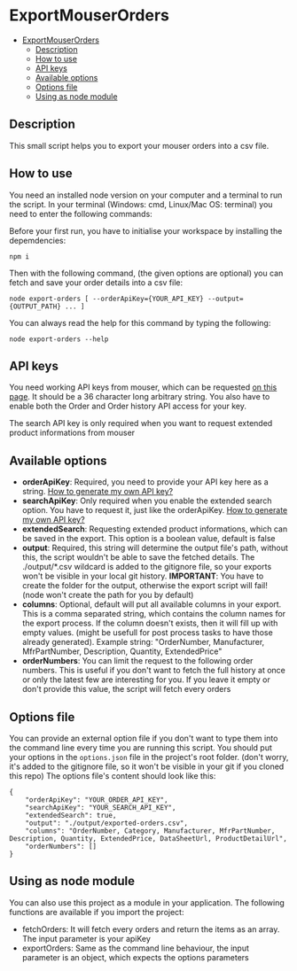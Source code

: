 # ExportMouserOrders

- [ExportMouserOrders](#exportmouserorders)
	- [Description](#description)
	- [How to use](#how-to-use)
	- [API keys](#api-keys)
	- [Available options](#available-options)
	- [Options file](#options-file)
	- [Using as node module](#using-as-node-module)

## Description

This small script helps you to export your mouser orders into a csv file.

## How to use

You need an installed node version on your computer and a terminal to run the script. In your terminal (Windows: cmd, Linux/Mac OS: terminal) you need to enter the following commands:

Before your first run, you have to initialise your workspace by installing the depemdencies:

```terminal
npm i
```

Then with the following command, (the given options are optional) you can fetch and save your order details into a csv file:

```terminal
node export-orders [ --orderApiKey={YOUR_API_KEY} --output={OUTPUT_PATH} ... ]
```

You can always read the help for this command by typing the following:

```
node export-orders --help
```

## API keys

You need working API keys from mouser, which can be requested [on this page](https://www.mouser.de/MyAccount/ManageApis). It should be a 36 character long arbitrary string. You also have to enable both the Order and Order history API access for your key.

The search API key is only required when you want to request extended product informations from mouser

## Available options

- __orderApiKey__: Required, you need to provide your API key here as a string. [How to generate my own API key?](#api-key)
- __searchApiKey__: Only required when you enable the extended search option. You have to request it, just like the orderApiKey. [How to generate my own API key?](#api-key)
- __extendedSearch__: Requesting extended product informations, which can be saved in the export. This option is a boolean value, default is false
- __output__: Required, this string will determine the output file's path, without this, the script wouldn't be able to save the fetched details. The ./output/*.csv wildcard is added to the gitignore file, so your exports won't be visible in your local git history. __IMPORTANT__: You have to create the folder for the output, otherwise the export script will fail! (node won't create the path for you by default)
- __columns__: Optional, default will put all available columns in your export. This is a comma separated string, which contains the column names for the export process. If the column doesn't exists, then it will fill up with empty values. (might be usefull for post process tasks to have those already generated). Example string: "OrderNumber, Manufacturer, MfrPartNumber, Description, Quantity, ExtendedPrice"
- __orderNumbers__: You can limit the request to the following order numbers. This is useful if you don't want to fetch the full history at once or only the latest few are interesting for you. If you leave it empty or don't provide this value, the script will fetch every orders

## Options file

You can provide an external option file if you don't want to type them into the command line every time you are running this script. You should put your options in the ```options.json``` file in the project's root folder. (don't worry, it's added to the gitignore file, so it won't be visible in your git if you cloned this repo) The options file's content should look like this:

```
{
	"orderApiKey": "YOUR_ORDER_API_KEY",
	"searchApiKey": "YOUR_SEARCH_API_KEY",
	"extendedSearch": true,
	"output": "./output/exported-orders.csv",
	"columns": "OrderNumber, Category, Manufacturer, MfrPartNumber, Description, Quantity, ExtendedPrice, DataSheetUrl, ProductDetailUrl",
	"orderNumbers": []
}
```

## Using as node module

You can also use this project as a module in your application. The following functions are available if you import the project:

- fetchOrders: It will fetch every orders and return the items as an array. The input parameter is your apiKey
- exportOrders: Same as the command line behaviour, the input parameter is an object, which expects the options parameters
